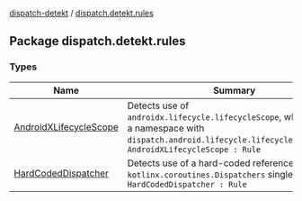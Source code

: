 [dispatch-detekt](../index.md) / [dispatch.detekt.rules](./index.md)

## Package dispatch.detekt.rules

### Types

| Name | Summary |
|---|---|
| [AndroidXLifecycleScope](-android-x-lifecycle-scope/index.md) | Detects use of `androidx.lifecycle.lifecycleScope`, which shares a namespace with `dispatch.android.lifecycle.lifecycleScope`.`class AndroidXLifecycleScope : Rule` |
| [HardCodedDispatcher](-hard-coded-dispatcher/index.md) | Detects use of a hard-coded reference to the `kotlinx.coroutines.Dispatchers` singleton.`class HardCodedDispatcher : Rule` |
